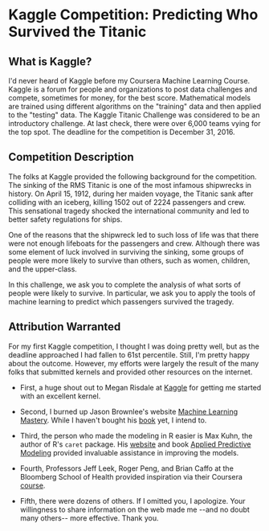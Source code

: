 # Kaggle Competition: Predicting Who Survived the Titanic

## What is Kaggle?

I'd never heard of Kaggle before my Coursera Machine Learning Course.  Kaggle is a forum for people and organizations to post data challenges and compete, sometimes for money, for the best score.  Mathematical models are trained using different algorithms on the "training" data and then applied to the "testing" data.  The Kaggle Titanic Challenge was considered to be an introductory challenge.  At last check, there were over 6,000 teams vying for the top spot. The deadline for the competition is December 31, 2016.

## Competition Description

The folks at Kaggle provided the following background for the competition.  The sinking of the RMS Titanic is one of the most infamous shipwrecks in history.  On April 15, 1912, during her maiden voyage, the Titanic sank after colliding with an iceberg, killing 1502 out of 2224 passengers and crew. This sensational tragedy shocked the international community and led to better safety regulations for ships.

One of the reasons that the shipwreck led to such loss of life was that there were not enough lifeboats for the passengers and crew. Although there was some element of luck involved in surviving the sinking, some groups of people were more likely to survive than others, such as women, children, and the upper-class.

In this challenge, we ask you to complete the analysis of what sorts of people were likely to survive. In particular, we ask you to apply the tools of machine learning to predict which passengers survived the tragedy.

## Attribution Warranted

For my first Kaggle competition, I thought I was doing pretty well, but as the deadline approached I had fallen to 61st percentile. Still, I'm pretty happy about the outcome.  However, my efforts were largely the result of the many folks that submitted kernels and provided other resources on the internet.

- First, a huge shout out to Megan Risdale at [Kaggle](https://www.kaggle.com/mrisdal) for getting me started with an excellent kernel.

- Second, I burned up Jason Brownlee's website [Machine Learning Mastery](http://machinelearningmastery.com/start-here/).  While I haven't bought his [book](https://machinelearningmastery.com/machine-learning-with-r/) yet, I intend to.

- Third, the person who made the modeling in R easier is Max Kuhn, the author of R's `caret` package.  His [website](http://topepo.github.io/caret/index.html) and book [Applied Predictive Modeling](http://appliedpredictivemodeling.com) provided invaluable assistance in improving the models.

- Fourth, Professors Jeff Leek, Roger Peng, and Brian Caffo at the Bloomberg School of Health provided inspiration via their Coursera [course](https://www.coursera.org/specializations/jhu-data-science).

- Fifth, there were dozens of others.  If I omitted you, I apologize.  Your willingness to share information on the web made me --and no doubt many others-- more effective.  Thank you.
